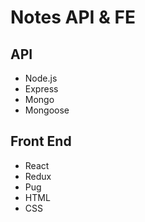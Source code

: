 # Notes API & FE

## API

- Node.js
- Express
- Mongo
- Mongoose


## Front End

- React
- Redux
- Pug
- HTML
- CSS
